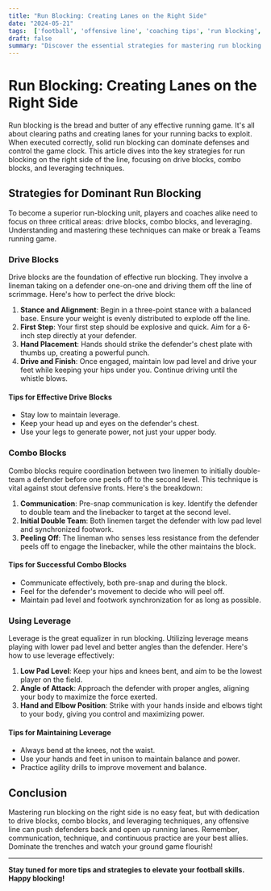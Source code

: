 ```yaml
---
title: "Run Blocking: Creating Lanes on the Right Side"
date: "2024-05-21"
tags:  ['football', 'offensive line', 'coaching tips', 'run blocking', 'techniques', 'drive blocks', 'combo blocks', 'leverage', 'strategy']
draft: false
summary: "Discover the essential strategies for mastering run blocking on the right side, with insights on drive blocks, combo blocks, and leveraging your position to move defenders efficiently."
---
```


# Run Blocking: Creating Lanes on the Right Side

Run blocking is the bread and butter of any effective running game. It's all about clearing paths and creating lanes for your running backs to exploit. When executed correctly, solid run blocking can dominate defenses and control the game clock. This article dives into the key strategies for run blocking on the right side of the line, focusing on drive blocks, combo blocks, and leveraging techniques.

## Strategies for Dominant Run Blocking

To become a superior run-blocking unit, players and coaches alike need to focus on three critical areas: drive blocks, combo blocks, and leveraging. Understanding and mastering these techniques can make or break a Teams running game.

### Drive Blocks

Drive blocks are the foundation of effective run blocking. They involve a lineman taking on a defender one-on-one and driving them off the line of scrimmage. Here's how to perfect the drive block:

1. **Stance and Alignment**: Begin in a three-point stance with a balanced base. Ensure your weight is evenly distributed to explode off the line.
2. **First Step**: Your first step should be explosive and quick. Aim for a 6-inch step directly at your defender.
3. **Hand Placement**: Hands should strike the defender's chest plate with thumbs up, creating a powerful punch.
4. **Drive and Finish**: Once engaged, maintain low pad level and drive your feet while keeping your hips under you. Continue driving until the whistle blows.

#### Tips for Effective Drive Blocks

- Stay low to maintain leverage.
- Keep your head up and eyes on the defender's chest.
- Use your legs to generate power, not just your upper body.

### Combo Blocks

Combo blocks require coordination between two linemen to initially double-team a defender before one peels off to the second level. This technique is vital against stout defensive fronts. Here's the breakdown:

1. **Communication**: Pre-snap communication is key. Identify the defender to double team and the linebacker to target at the second level.
2. **Initial Double Team**: Both linemen target the defender with low pad level and synchronized footwork.
3. **Peeling Off**: The lineman who senses less resistance from the defender peels off to engage the linebacker, while the other maintains the block.

#### Tips for Successful Combo Blocks

- Communicate effectively, both pre-snap and during the block.
- Feel for the defender's movement to decide who will peel off.
- Maintain pad level and footwork synchronization for as long as possible.

### Using Leverage

Leverage is the great equalizer in run blocking. Utilizing leverage means playing with lower pad level and better angles than the defender. Here's how to use leverage effectively:

1. **Low Pad Level**: Keep your hips and knees bent, and aim to be the lowest player on the field.
2. **Angle of Attack**: Approach the defender with proper angles, aligning your body to maximize the force exerted.
3. **Hand and Elbow Position**: Strike with your hands inside and elbows tight to your body, giving you control and maximizing power.

#### Tips for Maintaining Leverage

- Always bend at the knees, not the waist.
- Use your hands and feet in unison to maintain balance and power.
- Practice agility drills to improve movement and balance.

## Conclusion

Mastering run blocking on the right side is no easy feat, but with dedication to drive blocks, combo blocks, and leveraging techniques, any offensive line can push defenders back and open up running lanes. Remember, communication, technique, and continuous practice are your best allies. Dominate the trenches and watch your ground game flourish!

---

**Stay tuned for more tips and strategies to elevate your football skills. Happy blocking!**

```